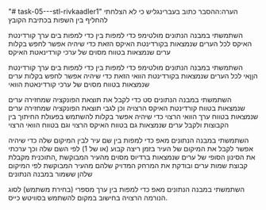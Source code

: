 "# task-05---stl-rivkaadler1" 
הערה:ההסבר כתוב בעברינגליש כי לא הצלחתי להחליף בין השפות בכתיבת הקובץ

השתמשתי במבנה הנתונים מולטימפ כדי למפות בין כדי למפות בים ערך קורדינטת האיקס לכל הערים שנמצאות בקורדינטת האיקס הזאת כדי שיהיה אפשר לחפש בקלות ערים שנמצאות בטווח מסוים  של ערכי קורדינאטת האיקס

השתמשתי במבנה הנתונים מולטימפ כדי למפות בין כדי למפות בים ערך קורדינטת הןןאי לכל הערים שנמצאות בקורדינטת הוואי הזאת כדי שיהיה אפשר לחפש בקלות ערים שנמצאות בטווח מסוים   של ערכי קורדינאטת הוואי

השתמשתי במבנה הנתונים סט כדי לקבל את תוצאת הפונקציה שמחזירה ערים שנמצאות בטווח קורדינטת האיקס הרצויה וכן לגבי תוצאת הפונקציה שמחזירה ערים שנמצאות בטווח ערך הוואי הרצוי 
כדי שיהיה אפשר בקלות להשתמש בפעולת החיתוך בין הקבוצות ולקבל ערים שנמצאות גם בטווח האיקס הרצוי וגם בטווח הוואי הרצוי

  השתמשתי במבנה הנתונים מאפ כדי למפות בין שם עיר לבין המיקום שלה כדי שיהיה אפשר לקבל את המיקום של העיר בזמן ריצה קבוע (או של 1) לפי השם שלה וכך ערכתי את הסינון הסופי של ערים שנמצאות ברדיוס מסוים מהעיר המבוקשת ,התוכנית מקבלת קבוצת שמות ערים ובודקת את המרחק המדויק שלהם מהעיר המבוקשת לפי המיקום שלהן ששמור במבנה הנתונים

  השתמשתי במבנה הנתונים מאפ כדי למפות בין ערך מספרי (בחירת משתמש) לסוג הנורמה הרצויה בחישוב במקום להשתמש בסוויטש כייס.


